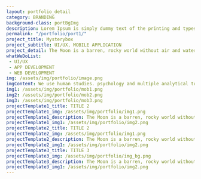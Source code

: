 ```yaml
---
layout: portfolio_detail
category: BRANDING
background-class: portBgImg
description: Lorem Ipsum is simply dummy text of the printing and typesetting industry. Dummy text of the printing and typesetting industry.
permalink: "/portfolio/port1/"
project_title: Mysterybox
project_subtitle: UI/UX, MOBILE APPLICATION
project_detail: The Moon is a barren, rocky world without air and water. It has dark lava plain on its surface. The Moon is filled wit craters. It has no light of its own. It gets its light from the Sun. The Moo keeps changing its shape as it moves round the Earth. It spins on its axis in 27.3 days stars were named after the Edwin Aldrin were the first ones to set their foot on the Moon on 21 July 1969 They reached the Moon in their space craft named Apollo II.
whatWeDoList: 
 - UI/UX
 - APP DEVELOPMENT
 - WEB DEVELOPMENT
img: /assets/img/portfolio/image.png
imgContent: We use human studies. psychology and multiple analytical tools to define.
img1: /assets/img/portfolio/mob1.png
img2: /assets/img/portfolio/mob2.png
img3: /assets/img/portfolio/mob3.png
projectTemplate1_title: TITLE 2
projectTemplate1_img: /assets/img/portfolio/img1.png
projectTemplate1_description: The Moon is a barren, rocky world without SKAJSKajbxansbxmsahgd and water.  It spins on its axis in 27.3 days stars were named after the Edwin Aldrin were the first The Moon is a barren, rocky world without air and water.
projectTemplate1_img1: /assets/img/portfolio/img2.png
projectTemplate2_title: TITLE 2
projectTemplate2_img: /assets/img/portfolio/img1.png
projectTemplate2_description: The Moon is a barren, rocky world without SKAJSKajbxansbxmsahgd and water.  It spins on its axis in 27.3 days stars were named after the Edwin Aldrin were the first The Moon is a barren, rocky world without air and water.
projectTemplate2_img1: /assets/img/portfolio/img2.png
projectTemplate3_title: TITLE 3
projectTemplate3_img: /assets/img/portfolio/img_bg.png
projectTemplate3_description: The Moon is a barren, rocky world without air and water. It has dark lava plain on its surface. The Moon is filled wit craters. It has no light of its The Moon is a barren, rocky world without air and water. It has dark lava plain on its surface.
projectTemplate3_img1: /assets/img/portfolio/img2.png
---
```

